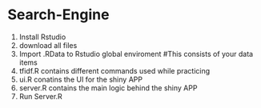 # Search-Engine

1. Install Rstudio
2. download all files
3. Import .RData to Rstudio global enviroment #This consists of your data items
4. tfidf.R contains different commands used while practicing 
5. ui.R conatins the UI for the shiny APP
6. server.R contains the main logic behind the shiny APP
7. Run Server.R
